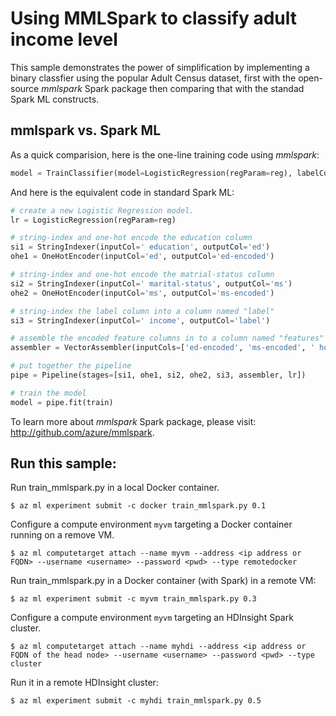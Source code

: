 # Using MMLSpark to classify adult income level

This sample demonstrates the power of simplification by implementing a binary classfier using the popular Adult Census dataset, first with the open-source _mmlspark_ Spark package then comparing that with the standad Spark ML constructs. 

## mmlspark vs. Spark ML
As a quick comparision, here is the one-line training code using _mmlspark_:
```python
model = TrainClassifier(model=LogisticRegression(regParam=reg), labelCol=" income", numFeatures=256).fit(train)
```

And here is the equivalent code in standard Spark ML:
```python
# create a new Logistic Regression model.
lr = LogisticRegression(regParam=reg)

# string-index and one-hot encode the education column
si1 = StringIndexer(inputCol=' education', outputCol='ed')
ohe1 = OneHotEncoder(inputCol='ed', outputCol='ed-encoded')

# string-index and one-hot encode the matrial-status column
si2 = StringIndexer(inputCol=' marital-status', outputCol='ms')
ohe2 = OneHotEncoder(inputCol='ms', outputCol='ms-encoded')

# string-index the label column into a column named "label"
si3 = StringIndexer(inputCol=' income', outputCol='label')

# assemble the encoded feature columns in to a column named "features"
assembler = VectorAssembler(inputCols=['ed-encoded', 'ms-encoded', ' hours-per-week'], outputCol="features")

# put together the pipeline
pipe = Pipeline(stages=[si1, ohe1, si2, ohe2, si3, assembler, lr])

# train the model
model = pipe.fit(train)
```

To learn more about _mmlspark_ Spark package, please visit: http://github.com/azure/mmlspark.

## Run this sample:
Run train_mmlspark.py in a local Docker container.
```
$ az ml experiment submit -c docker train_mmlspark.py 0.1
```

Configure a compute environment `myvm` targeting a Docker container running on a remove VM.
```
$ az ml computetarget attach --name myvm --address <ip address or FQDN> --username <username> --password <pwd> --type remotedocker
```

Run train_mmlspark.py in a Docker container (with Spark) in a remote VM:
```
$ az ml experiment submit -c myvm train_mmlspark.py 0.3
```

Configure a compute environment `myvm` targeting an HDInsight Spark cluster.
```
$ az ml computetarget attach --name myhdi --address <ip address or FQDN of the head node> --username <username> --password <pwd> --type cluster
```

Run it in a remote HDInsight cluster:
```
$ az ml experiment submit -c myhdi train_mmlspark.py 0.5
```

